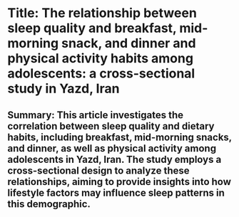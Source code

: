 # Title: The relationship between sleep quality and breakfast, mid-morning snack, and dinner and physical activity habits among adolescents: a cross-sectional study in Yazd, Iran

## Summary: This article investigates the correlation between sleep quality and dietary habits, including breakfast, mid-morning snacks, and dinner, as well as physical activity among adolescents in Yazd, Iran. The study employs a cross-sectional design to analyze these relationships, aiming to provide insights into how lifestyle factors may influence sleep patterns in this demographic.